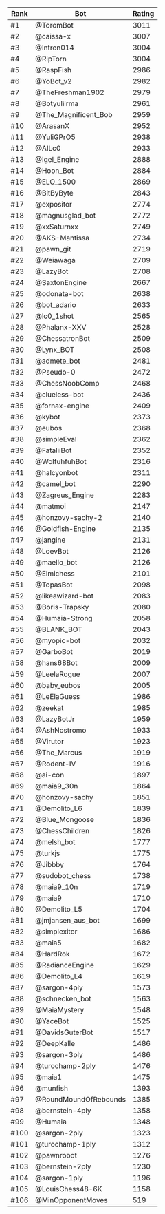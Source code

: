 Rank|Bot|Rating
---|---|---
#1|@ToromBot|3011
#2|@caissa-x|3007
#3|@Intron014|3004
#4|@RipTorn|3004
#5|@RaspFish|2986
#6|@YoBot_v2|2982
#7|@TheFreshman1902|2979
#8|@Botyuliirma|2961
#9|@The_Magnificent_Bob|2959
#10|@ArasanX|2952
#11|@YuliGPrO5|2938
#12|@AILc0|2933
#13|@Igel_Engine|2888
#14|@Hoon_Bot|2884
#15|@ELO_1500|2869
#16|@BitByByte|2843
#17|@expositor|2774
#18|@magnusglad_bot|2772
#19|@xxSaturnxx|2749
#20|@AKS-Mantissa|2734
#21|@pawn_git|2719
#22|@Weiawaga|2709
#23|@LazyBot|2708
#24|@SaxtonEngine|2667
#25|@odonata-bot|2638
#26|@bot_adario|2633
#27|@lc0_1shot|2565
#28|@Phalanx-XXV|2528
#29|@ChessatronBot|2509
#30|@Lynx_BOT|2508
#31|@admete_bot|2481
#32|@Pseudo-0|2472
#33|@ChessNoobComp|2468
#34|@clueless-bot|2436
#35|@fornax-engine|2409
#36|@kybot|2373
#37|@eubos|2368
#38|@simpleEval|2362
#39|@FataliiBot|2352
#40|@WolfuhfuhBot|2316
#41|@halcyonbot|2311
#42|@camel_bot|2290
#43|@Zagreus_Engine|2283
#44|@matmoi|2147
#45|@honzovy-sachy-2|2140
#46|@Goldfish-Engine|2135
#47|@jangine|2131
#48|@LoevBot|2126
#49|@maello_bot|2126
#50|@Elmichess|2101
#51|@TopasBot|2098
#52|@likeawizard-bot|2083
#53|@Boris-Trapsky|2080
#54|@Humaia-Strong|2058
#55|@BLANK_BOT|2043
#56|@myopic-bot|2032
#57|@GarboBot|2019
#58|@hans68Bot|2009
#59|@LeelaRogue|2007
#60|@baby_eubos|2005
#61|@LeElaGuess|1986
#62|@zeekat|1985
#63|@LazyBotJr|1959
#64|@AshNostromo|1933
#65|@Virutor|1923
#66|@The_Marcus|1919
#67|@Rodent-IV|1916
#68|@ai-con|1897
#69|@maia9_30n|1864
#70|@honzovy-sachy|1851
#71|@Demolito_L6|1839
#72|@Blue_Mongoose|1836
#73|@ChessChildren|1826
#74|@melsh_bot|1777
#75|@turkjs|1775
#76|@Jibbby|1764
#77|@sudobot_chess|1738
#78|@maia9_10n|1719
#79|@maia9|1710
#80|@Demolito_L5|1704
#81|@jmjansen_aus_bot|1699
#82|@simplexitor|1686
#83|@maia5|1682
#84|@HardRok|1672
#85|@RadianceEngine|1629
#86|@Demolito_L4|1619
#87|@sargon-4ply|1573
#88|@schnecken_bot|1563
#89|@MaiaMystery|1548
#90|@YaceBot|1525
#91|@DavidsGuterBot|1517
#92|@DeepKalle|1486
#93|@sargon-3ply|1486
#94|@turochamp-2ply|1476
#95|@maia1|1475
#96|@munfish|1393
#97|@RoundMoundOfRebounds|1385
#98|@bernstein-4ply|1358
#99|@Humaia|1348
#100|@sargon-2ply|1323
#101|@turochamp-1ply|1312
#102|@pawnrobot|1276
#103|@bernstein-2ply|1230
#104|@sargon-1ply|1196
#105|@LouisChess48-6K|1158
#106|@MinOpponentMoves|519
